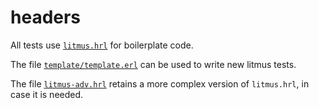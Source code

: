 # headers
All tests use [`litmus.hrl`](./litmus.hrl) for boilerplate code.

The file [`template/template.erl`](./template/template.erl) can be used to write new litmus tests.

The file [`litmus-adv.hrl`](./litmus-adv.hrl) retains a more complex version of `litmus.hrl`, in case it is needed.
